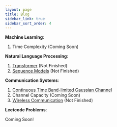 ```yaml
---
layout: page
title: Blog
sidebar_link: true
sidebar_sort_order: 4
---
```


**Machine Learning**:
1. Time Complexity (Coming Soon)

**Natural Language Processing**: 
1. <a href='/assets/files/Transformer.pdf'>Transformer</a> (Not Finished)
2. <a href='/assets/files/Sequence_Models.pdf'>Sequence Models</a> (Not Finished)

**Communication Systems**:
1. <a href='/assets/files/Continuous_Time_BandLimited_Channel.pdf'>Continuous Time Band-limited Gaussian Channel</a>
2. Channel Capacity (Coming Soon)
3. <a href='/assets/files/Wireless_Communication.pdf'>Wireless Communication</a> (Not Finished)

**Leetcode Problems**:

Coming Soon! 

